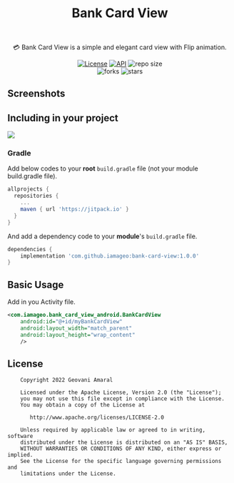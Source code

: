 <h1 align="center">Bank Card View</h1><br/>
<p align="center"> 
💳 Bank Card View is a simple and elegant card view with Flip animation.
</p>

<p align="center">
  <a href="https://opensource.org/licenses/Apache-2.0"><img alt="License" src="https://img.shields.io/badge/License-Apache%202.0-blue.svg"/></a>
  <a href="https://android-arsenal.com/api?level=21"><img alt="API" src="https://img.shields.io/badge/API-21%2B-brightgreen.svg?style=flat"/></a>
  <img alt="repo size" src="https://img.shields.io/github/repo-size/iamageo/bank-card-view"/>
  <br/>
    <img alt="forks" src="https://img.shields.io/github/forks/iamageo/bank-card-view?style=social"/>
    <img alt="stars" src="https://img.shields.io/github/stars/iamageo/bank-card-view?style=social"/>
</p>

## Screenshots

## Including in your project
[![](https://jitpack.io/v/iamageo/bank-card-view.svg)](https://jitpack.io/#iamageo/bank-card-view)
### Gradle
Add below codes to your **root** `build.gradle` file (not your module build.gradle file).
```gradle
allprojects {
  repositories {
    ...
    maven { url 'https://jitpack.io' }
  }
}
```
And add a dependency code to your **module**'s `build.gradle` file.
```gradle
dependencies {
    implementation 'com.github.iamageo:bank-card-view:1.0.0'
}
```

## Basic Usage
Add in you Activity file.

```xml
<com.iamageo.bank_card_view_android.BankCardView
    android:id="@+id/myBankCardView"
    android:layout_width="match_parent"
    android:layout_height="wrap_content"
    />
```

## License
```
    Copyright 2022 Geovani Amaral

    Licensed under the Apache License, Version 2.0 (the "License");
    you may not use this file except in compliance with the License.
    You may obtain a copy of the License at

       http://www.apache.org/licenses/LICENSE-2.0

    Unless required by applicable law or agreed to in writing, software
    distributed under the License is distributed on an "AS IS" BASIS,
    WITHOUT WARRANTIES OR CONDITIONS OF ANY KIND, either express or implied.
    See the License for the specific language governing permissions and
    limitations under the License.
```